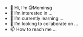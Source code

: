 - 👋 Hi, I’m @Mominsg
- 👀 I’m interested in ...
- 🌱 I’m currently learning ...
- 💞️ I’m looking to collaborate on ...
- 📫 How to reach me ...

<!---
Mominsg/Mominsg is a ✨ special ✨ repository because its `README.md` (this file) appears on your GitHub profile.
You can click the Preview link to take a look at your changes.
--->

